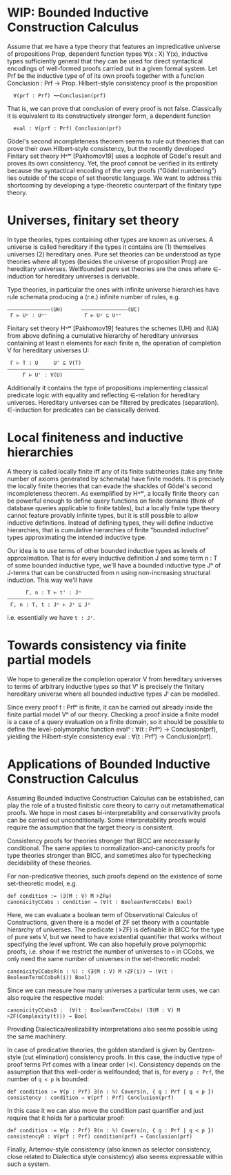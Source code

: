 WIP: Bounded Inductive Construction Calculus
============================================

Assume that we have a type theory that features an impredicative universe of propositions Prop, dependent function types ∀(x : X) Y(x), inductive types sufficiently general that they can be used for direct syntactical encodings of well-formed proofs carried out in a given formal system. Let Prf be the inductive type of of its own proofs together with a function Conclusion : Prf → Prop. Hilbert-style consistency proof is the proposition
```
  ∀(prf : Prf) ¬¬Conclusion(prf)
```
That is, we can prove that conclusion of every proof is not false. Classically it is equivalent to its constructively stronger form, a dependent function
```
  eval : ∀(prf : Prf) Conclusion(prf)
```

Gödel's second incompleteness theorem seems to rule out theories that can prove their own Hilbert-style consistency, but the recently developed Finitary set theory H˂ʷ [Pakhomov19] uses a loophole of Gödel's result and proves its own consistency. Yet, the proof cannot be verified in its entirety because the syntactical encoding of the very proofs (“Gödel numbering”) lies outside of the scope of set theoretic language. We want to address this shortcoming by developing a type-theoretic counterpart of the finitary type theory.


# Universes, finitary set theory

In type theories, types containing other types are known as universes. A universe is called hereditary if the types it contains are (1) themselves universes (2) hereditary ones. Pure set theories can be understood as type theories where all types (besides the universe of proposition Prop) are hereditary universes. Wellfounded pure set theories are the ones where ∈-induction for hereditary universes is derivable.

Type theories, in particular the ones with infinite universe hierarchies have rule schemata producing a (r.e.) infinite number of rules, e.g. 
```
–––––————–––––(UH)      –——––––————–––—(UC)
 Γ ⊢ Uⁿ : Uⁿ⁺            Γ ⊢ Uⁿ ⊆ Uⁿ⁺
```
Finitary set theory H˂ʷ [Pakhomov19] features the schemes (UH) and (UA) from above defining a cumulative hierarchy of hereditary universes containing at least n elements for each finite n, the operation of completion V for hereditary universes U:
```
 Γ ⊢ T : U     U' ⊆ V(T)
–––––————––––––––————–––—
     Γ ⊢ U' : V(U)
```

Additionally it contains the type of propositions implementing classical predicate logic with equality and reflecting ∈-relation for hereditary universes. Hereditary universes can be filtered by predicates (separation). ∈-induction for predicates can be classically derived.


# Local finiteness and inductive hierarchies

A theory is called locally finite iff any of its finite subtheories (take any finite number of axioms generated by schemata) have finite models. It is precisely the locally finite theories that can evade the shackles of Gödel's second incompleteness theorem. As exemplified by H˂ʷ, a locally finite theory can be powerful enough to define query functions on finite domains (think of database queries applicable to finite tables), but a locally finite type theory cannot feature provably infinite types, but it is still possible to allow inductive definitions. Instead of defining types, they will define inductive hierarchies, that is cumulative hierarchies of finite “bounded inductive” types approximating the intended inductive type.

Our idea is to use terms of other bounded inductive types as levels of approximation. That is for every inductive definition J and some term n : T of some bounded inductive type, we'll have a bounded inductive type Jⁿ of J-terms that can be constructed from n using non-increasing structural induction. This way we'll have
```
      Γ, n : T ⊢ t' : Jⁿ
––––––––––––––––––––––——————
 Γ, n : T, t : Jⁿ ⊢ Jᵗ ⊆ Jⁿ
```
i.e. essentially we have `t : Jᵗ`.


# Towards consistency via finite partial models

We hope to generalize the completion operator V from hereditary universes to terms of arbitrary inductive types so that Vᵗ is precisely the finitary hereditary universe where all bounded inductive types Jᵗ can be modelled.

Since every proof t : Prfⁿ is finite, it can be carried out already inside the finite partial model Vⁿ of our theory. Checking a proof inside a finite model is a case of a query evaluation on a finite domain, so it should be possible to define the level-polymorphic function evalⁿ : ∀(t : Prfⁿ) → Conclusion(prf), yielding the Hilbert-style consistency eval : ∀(t : Prfᵗ) → Conclusion(prf).

# Applications of Bounded Inductive Construction Calculus

Assuming Bounded Inductive Construction Calculus can be established, can play the role of a trusted finitistic core theory to carry out metamathematical proofs. We hope in most cases bi-interpretability and conservativity proofs can be carried out unconditionally. Some interpretability proofs would require the assumption that the target theory is consistent.

Consistency proofs for theories stronger that BICC are neccessarily conditional. The same applies to normalization-and-canonicity proofs for type theories stronger than BICC, and sometimes also for typechecking decidability of these theories.

For non-predicative theories, such proofs depend on the existence of some set-theoretic model, e.g.
```
def condition := (∃(M : V) M ⊧ZFω)
canonicityCCobs : condition → (∀(t : BooleanTermCCobs) Bool)
```
Here, we can evaluate a boolean term of Observational Calculus of Constructions, given there is a model of ZF set theory with a countable hierarchy of universes. The predicate ( ⊧ZF) is definable in BICC for the type of pure sets V, but we need to have existential quantifier that works without specifying the level upfront. We can also hopefully prove polymoprhic proofs, i.e. show if we restrict the number of universes to `n` in CCobs, we only need the same number of universes in the set-theoretic model:
```
canonicityCCobsR(n : ℕ) : (∃(M : V) M ⊧ZF(i)) → (∀(t : BooleanTermCCobsR(i)) Bool)
```

Since we can measure how many universes a particular term uses, we can also require the respective model:
```
canonicityCCobsD :  (∀(t : BooleanTermCCobs) (∃(M : V) M ⊧ZF(Complexity(t))) → Bool
```

Providing Dialectica/realizability interpretations also seems possible using the same machinery.

In case of predicative theories, the golden standard is given by Gentzen-style (cut elimination) consistency proofs. In this case, the inductive type of proof terms Prf comes with a linear order (≺). Consistency depends on the assumption that this well-order is wellfounded; that is, for every `p : Prf`, the number of `q ≺ p` is bounded:
```
def condition := ∀(p : Prf) ∃(n : ℕ) Covers(n, { q : Prf | q ≺ p })
consistency : condition → ∀(prf : Prf) Conclusion(prf)
```

In this case it we can also move the condition past quantifier and just require that it holds for a particular proof:
```
def condition := ∀(p : Prf) ∃(n : ℕ) Covers(n, { q : Prf | q ≺ p })
consistencyR : ∀(prf : Prf) condition(prf) → Conclusion(prf)
```

Finally, Artemov-style consistency (also known as selector consistency, close related to Dialectica style consistency) also seems expressable within such a system.
